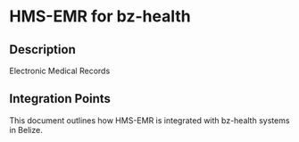 # HMS-EMR for bz-health

## Description

Electronic Medical Records

## Integration Points

This document outlines how HMS-EMR is integrated with bz-health systems in Belize.
